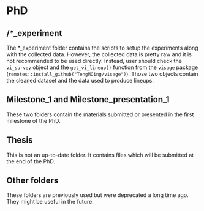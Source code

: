 # PhD

## /*_experiment
The *_experiment folder contains the scripts to setup the experiments along with the collected data. However, the collected data is pretty raw and it is not recommended to be used directly. Instead, user should check the `vi_survey` object and the `get_vi_lineup()` function from the `visage` package (`remotes::install_github("TengMCing/visage")`). Those two objects contain the cleaned dataset and the data used to produce lineups.

## Milestone_1 and Milestone_presentation_1

These two folders contain the materials submitted or presented in the first milestone of the PhD.

## Thesis

This is not an up-to-date folder. It contains files which will be submitted at the end of the PhD.

## Other folders

These folders are previously used but were deprecated a long time ago. They might be useful in the future.
